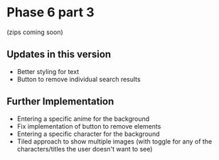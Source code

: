 # Phase 6 part 3
(zips coming soon)

## **Updates in this version**
- Better styling for text
- Button to remove individual search results

## **Further Implementation**
- Entering a specific anime for the background
- Fix implementation of button to remove elements
- Entering a specific character for the background
- Tiled approach to show multiple images (with toggle for any of the characters/titles the user doesn't want to see)